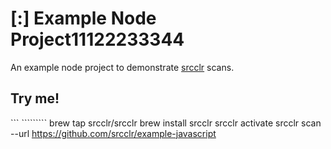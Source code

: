 # [:] Example Node Project11122233344
An example node project to demonstrate [srcclr](https://www.srcclr.com) scans.

## Try me!

```          `````````
brew tap srcclr/srcclr
brew install srcclr
srcclr activate
srcclr scan --url https://github.com/srcclr/example-javascript
```
